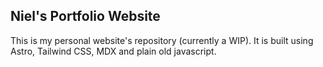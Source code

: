 ## Niel's Portfolio Website

This is my personal website's repository (currently a WIP). It is built using Astro, Tailwind CSS, MDX and plain old javascript.
